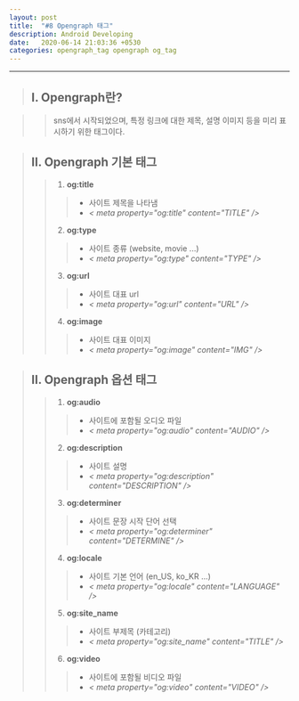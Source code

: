 ```yaml
---
layout: post
title:  "#8 Opengraph 태그"
description: Android Developing
date:   2020-06-14 21:03:36 +0530
categories: opengraph_tag opengraph og_tag
---
```


* * * 

> ## I. Opengraph란?   
   
>   > sns에서 시작되었으며, 특정 링크에 대한 제목, 설명 이미지 등을 미리 표시하기 위한 태그이다.

> ## II. Opengraph 기본 태그  
>   > 1. **og:title**  
>   >   > - 사이트 제목을 나타냄
>   >   > - *< meta property="og:title" content="TITLE" />*
>   > 2. **og:type**   
>   >   > - 사이트 종류 (website, movie ...)
>   >   > - *< meta property="og:type" content="TYPE" />*
>   > 3. **og:url**   
>   >   > - 사이트 대표 url
>   >   > - *< meta property="og:url" content="URL" />*
>   > 4. **og:image**   
>   >   > - 사이트 대표 이미지
>   >   > - *< meta property="og:image" content="IMG" />*

> ## II. Opengraph 옵션 태그  
>   > 1. **og:audio**  
>   >   > - 사이트에 포함될 오디오 파일
>   >   > - *< meta property="og:audio" content="AUDIO" />*
>   > 2. **og:description**   
>   >   > - 사이트 설명
>   >   > - *< meta property="og:description" content="DESCRIPTION" />*
>   > 3. **og:determiner**   
>   >   > - 사이트 문장 시작 단어 선택
>   >   > - *< meta property="og:determiner" content="DETERMINE" />*
>   > 4. **og:locale**   
>   >   > - 사이트 기본 언어 (en_US, ko_KR ...)
>   >   > - *< meta property="og:locale" content="LANGUAGE" />*
>   > 5. **og:site_name**   
>   >   > - 사이트 부제목 (카테고리)
>   >   > - *< meta property="og:site_name" content="TITLE" />*
>   > 6. **og:video**   
>   >   > - 사이트에 포함될 비디오 파일
>   >   > - *< meta property="og:video" content="VIDEO" />*